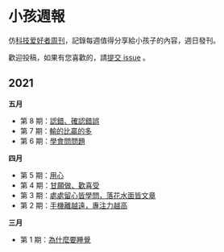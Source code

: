# 小孩週報

仿[科技爱好者周刊](https://github.com/ruanyf/weekly)，記錄每週值得分享給小孩子的內容，週日發刊。

歡迎投稿，如果有您喜歡的，請[提交 issue](https://github.com/yangyangeschool/kid_weekly/issues) 。

## 2021

**五月**

- 第 8 期：[認錯、確認錯誤](./docs/issue-8.md)
- 第 7 期：[輸的比贏的多](./docs/issue-7.md)
- 第 6 期：[學會問問題](docs/issue-6.md)

**四月**

- 第 5 期：[用心](docs/issue-5.md)
- 第 4 期：[甘願做、歡喜受](docs/issue-4.md)
- 第 3 期：[處處留心皆學問，落花水面皆文章](docs/issue-3.md)
- 第 2 期：[手機離越遠，專注力越高](docs/issue-2.md)

**三月**

- 第 1 期：[為什麼要睡覺](docs/issue-1.md)